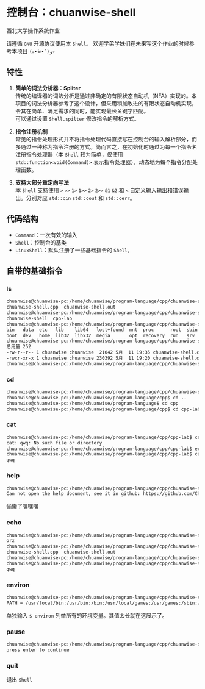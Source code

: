 # 控制台：chuanwise-shell
西北大学操作系统作业

请遵循 `GNU` 开源协议使用本 `Shell`。
欢迎学弟学妹们在未来写这个作业的时候参考本项目 `(๑•̀ㅂ•́)و✧`

## 特性
1. **简单的词法分析器：Spliter**<br>
传统的编译器的词法分析是通过非确定的有限状态自动机（NFA）实现的。本项目的词法分析器参考了这个设计，但采用稍加改进的有限状态自动机实现，令其在简单、满足需求的同时，能实现最长关键字匹配。<br>
可以通过设置 `Shell.spilter` 修改指令的解析方式。

1. **指令注册机制**<br>
常见的指令处理形式并不将指令处理代码直接写在控制台的输入解析部分，而多通过一种称为指令注册的方式。简而言之，在初始化时通过为每一个指令名注册指令处理器（本 `Shell` 较为简单，仅使用 `std::function<void(Command)>` 表示指令处理器），动态地为每个指令分配处理函数。

1. **支持大部分重定向写法**<br>
本 `Shell` 支持使用 `>` `>>` `1>` `1>>` `2>` `2>>` `&1` `&2` 和 `<` 自定义输入输出和错误输出。分别对应 `std::cin` `std::cout` 和 `std::cerr`。

## 代码结构
* `Command`：一次有效的输入
* `Shell`：控制台的基类
* `LinuxShell`：默认注册了一些基础指令的 `Shell`。

## 自带的基础指令
### ls
```bash
chuanwise@chuanwise-pc:/home/chuanwise/program-language/cpp/chuanwise-shell$ ls
chuanwise-shell.cpp  chuanwise-shell.out
chuanwise@chuanwise-pc:/home/chuanwise/program-language/cpp/chuanwise-shell$ ls ..
chuanwise-shell  cpp-lab
chuanwise@chuanwise-pc:/home/chuanwise/program-language/cpp/chuanwise-shell$ ls / 
bin   data  etc   lib    lib64   lost+found  mnt  proc      root  sbin  sys  usr
boot  dev   home  lib32  libx32  media       opt  recovery  run   srv   tmp  var
chuanwise@chuanwise-pc:/home/chuanwise/program-language/cpp/chuanwise-shell$ ls -l
总用量 252
-rw-r--r-- 1 chuanwise chuanwise  21042 5月  11 19:35 chuanwise-shell.cpp
-rwxr-xr-x 1 chuanwise chuanwise 230392 5月  11 19:20 chuanwise-shell.out
chuanwise@chuanwise-pc:/home/chuanwise/program-language/cpp/chuanwise-shell$ 
```
### cd
```bash
chuanwise@chuanwise-pc:/home/chuanwise/program-language/cpp/chuanwise-shell$ cd ..
chuanwise@chuanwise-pc:/home/chuanwise/program-language/cpp$ cd ..
chuanwise@chuanwise-pc:/home/chuanwise/program-language$ cd cpp
chuanwise@chuanwise-pc:/home/chuanwise/program-language/cpp$ cd cpp-lab
```
### cat
```bash
chuanwise@chuanwise-pc:/home/chuanwise/program-language/cpp/cpp-lab$ cat qwq 
cat: qwq: No such file or directory
chuanwise@chuanwise-pc:/home/chuanwise/program-language/cpp/cpp-lab$ echo qwq >out
chuanwise@chuanwise-pc:/home/chuanwise/program-language/cpp/cpp-lab$ cat out
qwq
```
### help
```bash
chuanwise@chuanwise-pc:/home/chuanwise/program-language/cpp/chuanwise-shell$ help
Can not open the help document, see it in github: https://github.com/Chuanwise/chuanwise-shell
```
偷懒了嘿嘿嘿
### echo
```bash
chuanwise@chuanwise-pc:/home/chuanwise/program-language/cpp/chuanwise-shell$ echo orz
orz
chuanwise@chuanwise-pc:/home/chuanwise/program-language/cpp/chuanwise-shell$ ls 
chuanwise-shell.cpp  chuanwise-shell.out
chuanwise@chuanwise-pc:/home/chuanwise/program-language/cpp/chuanwise-shell$ echo qwq > out
chuanwise@chuanwise-pc:/home/chuanwise/program-language/cpp/chuanwise-shell$ cat out
qwq
```
### environ
```bash
chuanwise@chuanwise-pc:/home/chuanwise/program-language/cpp/chuanwise-shell$ environ PATH
PATH = /usr/local/bin:/usr/bin:/bin:/usr/local/games:/usr/games:/sbin:/usr/sbin
```
单独输入 `$ environ` 列举所有的环境变量。其值太长就在这展示了。
### pause
```bash
chuanwise@chuanwise-pc:/home/chuanwise/program-language/cpp/chuanwise-shell$ pause
press enter to continue
```
### quit
退出 `Shell`